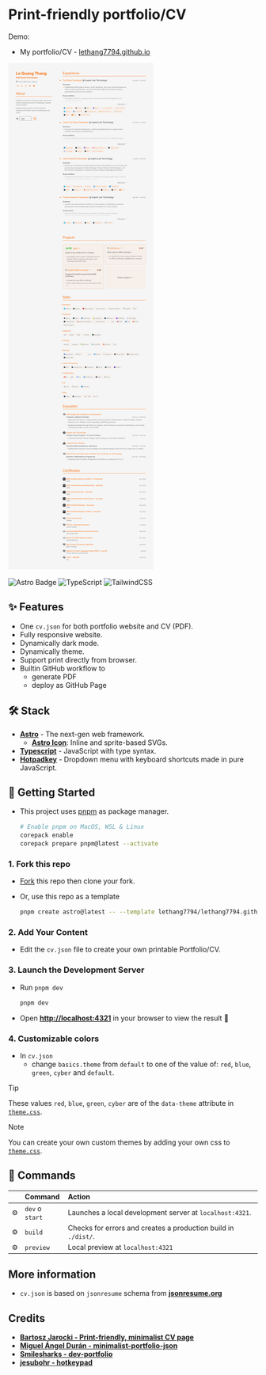 # Print-friendly portfolio/CV

Demo:

- My portfolio/CV - [lethang7794.github.io](https://lethang7794.github.io)

![preview](./docs/demo.png)

![Astro Badge](https://img.shields.io/badge/Astro-BC52EE?logo=astro&logoColor=fff&style=flat) ![TypeScript](https://img.shields.io/badge/Typescript-0F172A?&logo=typescript) ![TailwindCSS](https://img.shields.io/badge/tailwindcss-0F172A?&logo=tailwindcss)

## ✨ Features

- One `cv.json` for both portfolio website and CV (PDF).
- Fully responsive website.
- Dynamically dark mode.
- Dynamically theme.
- Support print directly from browser.
- Builtin GitHub workflow to
  - generate PDF
  - deploy as GitHub Page

## 🛠️ Stack

- [**Astro**](https://astro.build/) - The next-gen web framework.
  - [**Astro Icon**](https://github.com/natemoo-re/astro-icon): Inline and sprite-based SVGs.
- [**Typescript**](https://www.typescriptlang.org/) - JavaScript with type syntax.
- [**Hotpadkey**](https://github.com/jesubohr/hotkeypad) - Dropdown menu with keyboard shortcuts made in pure JavaScript.

## 🚀 Getting Started

- This project uses [pnpm](https://pnpm.io/installation) as package manager.

  ```bash
  # Enable pnpm on MacOS, WSL & Linux
  corepack enable
  corepack prepare pnpm@latest --activate
  ```

### 1. Fork this repo

- [Fork](https://github.com/lethang7794/lethang7794.github.io) this repo then clone your fork.

- Or, use this repo as a template

  ```bash
  pnpm create astro@latest -- --template lethang7794/lethang7794.github.io
  ```

### 2. Add Your Content

- Edit the `cv.json` file to create your own printable Portfolio/CV.

### 3. Launch the Development Server

- Run `pnpm dev`

  ```bash
  pnpm dev
  ```

- Open [**http://localhost:4321**](http://localhost:4321/) in your browser to view the result 🚀

### 4. Customizable colors

- In `cv.json`
  - change `basics.theme` from `default` to one of the value of: `red`, `blue`, `green`, `cyber` and `default`.

> [!TIP]
> These values `red`, `blue`, `green`, `cyber` are of the `data-theme` attribute in [`theme.css`](https://github.com/lethang7794/lethang7794.github.io/blob/main/public/themes/themes.css).

> [!NOTE]
> You can create your own custom themes by adding your own css to [`theme.css`](https://github.com/lethang7794/lethang7794.github.io/blob/main/public/themes/themes.css).

## 🧞 Commands

|     | Command         | Action                                                         |
| :-- | :-------------- | :------------------------------------------------------------- |
| ⚙️  | `dev` o `start` | Launches a local development server at `localhost:4321`.       |
| ⚙️  | `build`         | Checks for errors and creates a production build in `./dist/`. |
| ⚙️  | `preview`       | Local preview at `localhost:4321`                              |

## More information

- `cv.json` is based on `jsonresume` schema from [**jsonresume.org**](https://jsonresume.org/schema/)

## Credits

- [**Bartosz Jarocki - Print-friendly, minimalist CV page**](https://github.com/BartoszJarocki/cv)
- [**Miguel Ángel Durán - minimalist-portfolio-json**](https://github.com/midudev/minimalist-portfolio-json)
- [**Smilesharks - dev-portfolio**](https://github.com/Smilesharks/dev-portfolio)
- [**jesubohr - hotkeypad**](https://github.com/jesubohr/hotkeypad)
